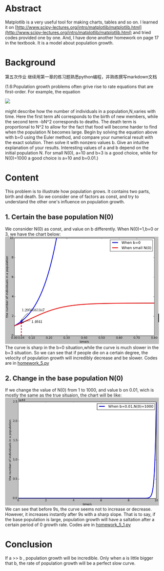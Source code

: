 # Abstract
Matplotlib is a very useful tool for making charts, tables and so on. I learned it on [http://www.scipy-lectures.org/intro/matplotlib/matplotlib.html](http://www.scipy-lectures.org/intro/matplotlib/matplotlib.html) and tried codes provided one by one. And, I have done another homework on page 17 in the textbook. It is a model about population growth.
# Background
第五次作业
继续用第一章的练习题熟悉python编程，并熟练撰写markdown文档

(1.6:Population growth problems often grive rise to rate equations that are first-order. For example, the equation 

![](http://latex.codecogs.com/gif.latex?\\frac{\dN}{dt}=aN-bN^2)

might describe how the number of individuals in a population,N,varies with time. Here the first term aN corresponds to the birth of new members, while the second term -bN^2 corresponds to deaths. The death term is proportional to N^2 to allow for the fact that food will become harder to find when the population N becomes large. Begin by solving the equation above with b=0 using the Euler method, and compare your numerical result with the exact solution. Then solve it with nonzero values b. Give an intuitive explanation of your results. Interesting values of a and b depend on the initial population N. For small N(0), a=10 and b=3 is a good choice, while for N(0)=1000 a good choice is a=10 and b=0.01.)
# Content
This problem is to illustrate how population grows. It contains two parts, birth and death. So we consider one of factors as const, and try to understand the other one's influence on population growth.
## 1. Certain the base population N(0)
We consnider N(0) as const, and value on b differently. When N(0)=1,b=0 or 3, we have the chart below:
![](https://github.com/Nucleus2014/computationalphysics_N2014301020131/blob/master/homework_5/5.jpg)
The curve is sharp in the b=0 situation,while the curve is much slower in the b=3 situation. So we can see that if people die on a certain degree, the velocity of population growth will incredibly decrease and be slower.
Codes are in [homework_5.py](https://github.com/Nucleus2014/computationalphysics_N2014301020131/blob/master/homework_5/homework_5.py)
## 2. Change in the base population N(0)
If we change the value of N(0) from 1 to 1000, and value b on 0.01, wich is mostly the same as the true situaion, the chart will be like:
![](https://github.com/Nucleus2014/computationalphysics_N2014301020131/blob/master/homework_5/6.jpg)
We can see that before 9s, the curve seems not to increase or decrease. However, it increases instantly after 9s with a sharp slope. That is to say, if the base population is large, population growth will have a saltation after a certain period of 0 growth rate.
Codes are in [homework_5_1.py](https://github.com/Nucleus2014/computationalphysics_N2014301020131/blob/master/homework_5/homework_5_1.py)
# Conclusion
If a >> b , population growth will be incredible. Only when a is little bigger that b, the rate of population growth will be a perfect slow curve.
